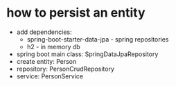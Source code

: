 # how to persist an entity

- add dependencies:
    - spring-boot-starter-data-jpa - spring repositories
    - h2 - in memory db
- spring boot main class: SpringDataJpaRepository
- create entity: Person
- repository: PersonCrudRepository
- service: PersonService
